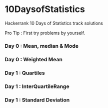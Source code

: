 # 10DaysofStatistics
Hackerrank 10 Days of Statistics track solutions 

Pro Tip : First try problems by yourself.

### Day 0 : Mean, median & Mode
### Day 0 : Weighted Mean
### Day 1 : Quartiles
### Day 1 : InterQuartileRange
### Day 1 : Standard Deviation
